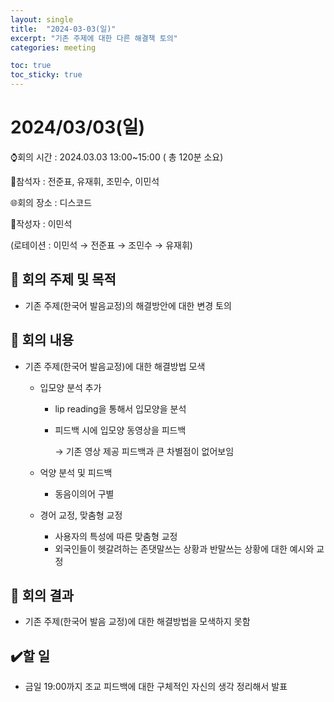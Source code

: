 ```yaml
---
layout: single
title:  "2024-03-03(일)"
excerpt: "기존 주제에 대한 다른 해결책 토의"
categories: meeting

toc: true
toc_sticky: true
---
```



# 2024/03/03(일)

⌚회의 시간 : 2024.03.03 13:00~15:00 ( 총 120분 소요)

👤참석자 : 전준표, 유재휘, 조민수, 이민석

🌐회의 장소 : 디스코드

📝작성자 : 이민석

(로테이션 : 이민석 → 전준표 → 조민수 → 유재휘)

## 🔳 **회의 주제 및 목적**

- 기존 주제(한국어 발음교정)의 해결방안에 대한 변경 토의

## 🔳 **회의 내용**

- 기존 주제(한국어 발음교정)에 대한 해결방법 모색
    - 입모양 분석 추가
        - lip reading을 통해서 입모양을 분석
        - 피드백 시에 입모양 동영상을 피드백
            
            → 기존 영상 제공 피드백과 큰 차별점이 없어보임
            
    - 억양 분석 및 피드백
        - 동음이의어 구별
    - 경어 교정, 맞춤형 교정
        - 사용자의 특성에 따른 맞춤형 교정
        - 외국인들이 헷갈려하는 존댓말쓰는 상황과 반말쓰는 상황에 대한 예시와 교정

## 🔳 **회의 결과**

- 기존 주제(한국어 발음 교정)에 대한 해결방법을 모색하지 못함

## ✔️할 일

- 금일 19:00까지 조교 피드백에 대한 구체적인 자신의 생각 정리해서 발표